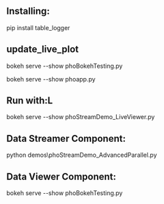 ## Installing:
pip install table_logger


## update_live_plot
bokeh serve --show phoBokehTesting.py

bokeh serve --show phoapp.py

## Run with:L
bokeh serve --show phoStreamDemo_LiveViewer.py



## Data Streamer Component:
python demos\phoStreamDemo_AdvancedParallel.py

## Data Viewer Component:
bokeh serve --show phoBokehTesting.py